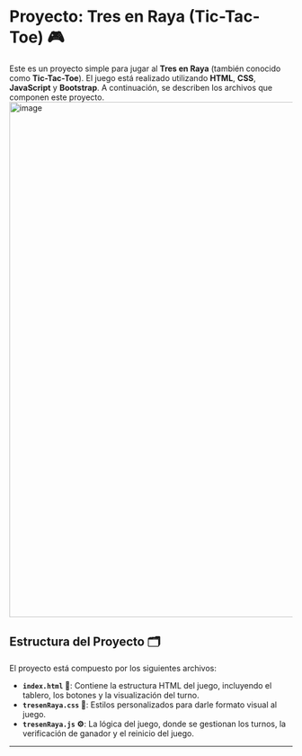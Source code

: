 # Proyecto: Tres en Raya (Tic-Tac-Toe) 🎮

Este es un proyecto simple para jugar al **Tres en Raya** (también conocido como **Tic-Tac-Toe**). El juego está realizado utilizando **HTML**, **CSS**, **JavaScript** y **Bootstrap**. A continuación, se describen los archivos que componen este proyecto.
<img width="916" alt="image" src="https://github.com/user-attachments/assets/8b0b59fd-bd75-4477-bacd-bfab95437c26" />


## Estructura del Proyecto 🗂️

El proyecto está compuesto por los siguientes archivos:
- **`index.html` 📝**: Contiene la estructura HTML del juego, incluyendo el tablero, los botones y la visualización del turno.
- **`tresenRaya.css` 🎨**: Estilos personalizados para darle formato visual al juego.
- **`tresenRaya.js` ⚙️**: La lógica del juego, donde se gestionan los turnos, la verificación de ganador y el reinicio del juego.

---


